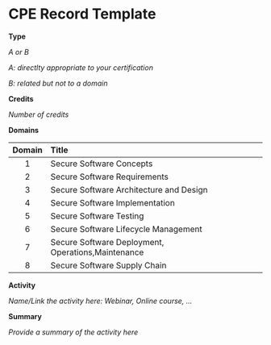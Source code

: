 # CPE Record Template

**Type**

*A or B*

*A: directlty appropriate to your certification*

*B: related but not to a domain*

**Credits**

*Number of credits*

**Domains**

|Domain|Title|
|:----:|:----|
|1|Secure Software Concepts|
|2|Secure Software Requirements|
|3|Secure Software Architecture and Design|
|4|Secure Software Implementation|
|5|Secure Software Testing|
|6|Secure Software Lifecycle Management|
|7|Secure Software Deployment, Operations,Maintenance|
|8|Secure Software Supply Chain|

**Activity**

*Name/Link the activity here: Webinar, Online course, ...*

**Summary**

*Provide a summary of the activity here*
